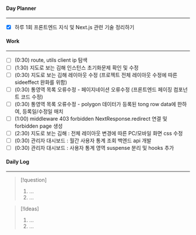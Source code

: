 
#### Day Planner
---
- [x] 하루 1회 프론트엔드 지식 및 Next.js 관련 기술 정리하기


#### Work
---
- [ ] (0:30) route, utils client ip 탐색
- [ ] (1:30) 지도로 보는 김해 인스턴스 초기화문제 확인 및 수정
- [ ] (0:30) 지도로 보는 김해 레이아웃 수정 (프로젝트 전체 레이아웃 수정에 따른 sideeffect 완화를 위함)
- [ ] (0:30) 통영역 목록 오류수정 - 페이지네이션 오류수정 (프론트엔드 페이징 컴포넌트 코드 수정)
- [ ] (0:30) 통영역 목록 오류수정 - polygon 데이터가 등록된 tong row data에 한하여, 등록일/수정일 매치
- [ ] (1:00) middleware 403 forbidden NextResponse.redirect 연결 및 forbidden page 생성
- [ ] (2:30) 지도로 보는 김해 : 전체 레이아웃 변경에 따른 PC/모바일 화면 css 수정
- [ ] (0:30) 관리자 대시보드 : 월간 사용자 통계 조회 백엔드 api 개발
- [ ] (0:30) 관리자 대시보드 : 사용자 통계 영역 suspense 분리 및 hooks 추가

#### Daily Log
---
> [!question]
> 1. ...
> 2. ...

> [!Ideas]
> 1. ...
> 2. ...



